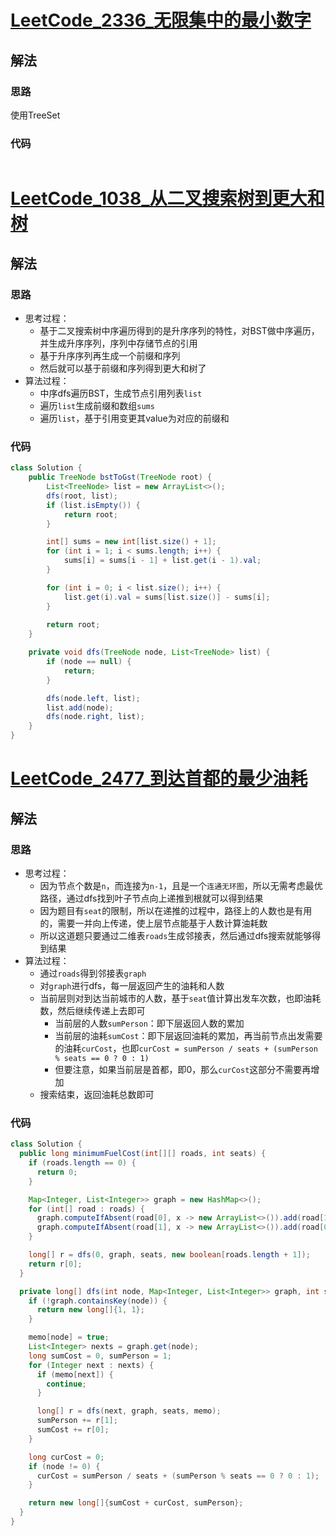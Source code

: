 # [LeetCode_2336_无限集中的最小数字](https://leetcode.cn/problems/smallest-number-in-infinite-set)
## 解法
### 思路
使用TreeSet
### 代码
```java

```
# [LeetCode_1038_从二叉搜索树到更大和树](https://leetcode.cn/problems/binary-search-tree-to-greater-sum-tree)
## 解法
### 思路
- 思考过程：
  - 基于二叉搜索树中序遍历得到的是升序序列的特性，对BST做中序遍历，并生成升序序列，序列中存储节点的引用
  - 基于升序序列再生成一个前缀和序列
  - 然后就可以基于前缀和序列得到更大和树了
- 算法过程：
  - 中序dfs遍历BST，生成节点引用列表`list`
  - 遍历`list`生成前缀和数组`sums`
  - 遍历`list`，基于引用变更其value为对应的前缀和
### 代码
```java
class Solution {
    public TreeNode bstToGst(TreeNode root) {
        List<TreeNode> list = new ArrayList<>();
        dfs(root, list);
        if (list.isEmpty()) {
            return root;
        }

        int[] sums = new int[list.size() + 1];
        for (int i = 1; i < sums.length; i++) {
            sums[i] = sums[i - 1] + list.get(i - 1).val;
        }

        for (int i = 0; i < list.size(); i++) {
            list.get(i).val = sums[list.size()] - sums[i];
        }
        
        return root;
    }

    private void dfs(TreeNode node, List<TreeNode> list) {
        if (node == null) {
            return;
        }

        dfs(node.left, list);
        list.add(node);
        dfs(node.right, list);
    }
}
```
# [LeetCode_2477_到达首都的最少油耗](https://leetcode.cn/problems/minimum-fuel-cost-to-report-to-the-capital)
## 解法
### 思路
- 思考过程：
  - 因为节点个数是`n`，而连接为`n-1`，且是一个`连通无环图`，所以无需考虑最优路径，通过dfs找到叶子节点向上递推到根就可以得到结果
  - 因为题目有`seat`的限制，所以在递推的过程中，路径上的人数也是有用的，需要一并向上传递，使上层节点能基于人数计算油耗数
  - 所以这道题只要通过二维表`roads`生成邻接表，然后通过dfs搜索就能够得到结果
- 算法过程：
  - 通过`roads`得到邻接表`graph`
  - 对`graph`进行dfs，每一层返回产生的油耗和人数
  - 当前层则对到达当前城市的人数，基于`seat`值计算出发车次数，也即油耗数，然后继续传递上去即可
    - 当前层的人数`sumPerson`：即下层返回人数的累加
    - 当前层的油耗`sumCost`：即下层返回油耗的累加，再当前节点出发需要的油耗`curCost`，也即`curCost = sumPerson / seats + (sumPerson % seats == 0 ? 0 : 1)`
    - 但要注意，如果当前层是首都，即0，那么`curCost`这部分不需要再增加
  - 搜索结束，返回油耗总数即可
### 代码
```java
class Solution {
  public long minimumFuelCost(int[][] roads, int seats) {
    if (roads.length == 0) {
      return 0;
    }

    Map<Integer, List<Integer>> graph = new HashMap<>();
    for (int[] road : roads) {
      graph.computeIfAbsent(road[0], x -> new ArrayList<>()).add(road[1]);
      graph.computeIfAbsent(road[1], x -> new ArrayList<>()).add(road[0]);
    }

    long[] r = dfs(0, graph, seats, new boolean[roads.length + 1]);
    return r[0];
  }

  private long[] dfs(int node, Map<Integer, List<Integer>> graph, int seats, boolean[] memo) {
    if (!graph.containsKey(node)) {
      return new long[]{1, 1};
    }

    memo[node] = true;
    List<Integer> nexts = graph.get(node);
    long sumCost = 0, sumPerson = 1;
    for (Integer next : nexts) {
      if (memo[next]) {
        continue;
      }

      long[] r = dfs(next, graph, seats, memo);
      sumPerson += r[1];
      sumCost += r[0];
    }

    long curCost = 0;
    if (node != 0) {
      curCost = sumPerson / seats + (sumPerson % seats == 0 ? 0 : 1);
    }

    return new long[]{sumCost + curCost, sumPerson};
  }
}
```